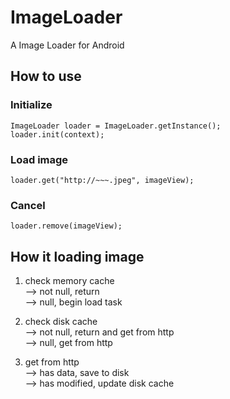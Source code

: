 # ImageLoader
A Image Loader for Android

## How to use

### Initialize
    ImageLoader loader = ImageLoader.getInstance();  
    loader.init(context);

### Load image
    loader.get("http://~~~.jpeg", imageView);

### Cancel
    loader.remove(imageView);

## How it loading image
  
1. check memory cache  
-->  not null, return  
-->  null, begin load task  
  
2. check disk cache  
-->  not null, return and get from http  
-->  null, get from http  
  
3. get from http  
-->  has data, save to disk  
-->  has modified, update disk cache
